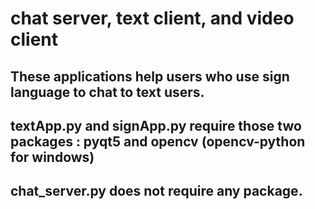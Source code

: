 # chat server, text client, and video client

## These applications help users who use sign language to chat to text users.

## textApp.py and signApp.py require those two packages : pyqt5 and opencv (opencv-python for windows)
## chat_server.py does not require any package.
